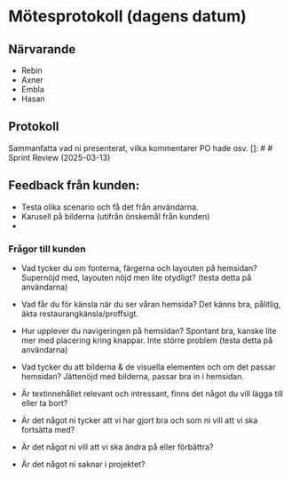 # Mötesprotokoll (dagens datum)

## Närvarande

- Rebin
- Axner
- Embla
- Hasan

## Protokoll

Sammanfatta vad ni presenterat, vilka kommentarer PO hade osv.
[]: # # Sprint Review (2025-03-13)

## Feedback från kunden:

- Testa olika scenario och få det från användarna.
- Karusell på bilderna (utifrån önskemål från kunden)
-

### Frågor till kunden

- Vad tycker du om fonterna, färgerna och layouten på hemsidan?
  Supernöjd med, layouten nöjd men lite otydligt? (testa detta på användarna)

- Vad får du för känsla när du ser våran hemsida?
  Det känns bra, pålitlig, äkta restaurangkänsla/proffsigt.

- Hur upplever du navigeringen på hemsidan?
  Spontant bra, kanske lite mer med placering kring knappar. Inte större problem (testa detta på användarna)

- Vad tycker du att bilderna & de visuella elementen och om det passar hemsidan?
  Jättenöjd med bilderna, passar bra in i hemsidan.

- Är textinnehållet relevant och intressant, finns det något du vill lägga till eller ta bort?
- Är det något ni tycker att vi har gjort bra och som ni vill att vi ska fortsätta med?
- Är det något ni vill att vi ska ändra på eller förbättra?
- Är det något ni saknar i projektet?
